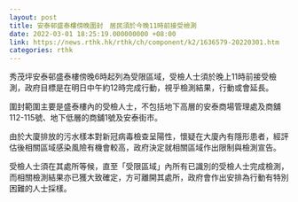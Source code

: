 ```yaml
---
layout: post
title: 安泰邨盛泰樓傍晚圍封　居民須於今晚11時前接受檢測
date: 2022-03-01 18:25:19.000000000 +08:00
link: https://news.rthk.hk/rthk/ch/component/k2/1636579-20220301.htm
categories: rthk
---
```


秀茂坪安泰邨盛泰樓傍晚6時起列為受限區域，受檢人士須於晚上11時前接受檢測，政府目標是在明日中午約12時完成行動，視乎檢測結果，行動或會延長。

圍封範圍主要是盛泰樓內的受檢人士，不包括地下高層的安泰商場管理處及商舖112-115號、地下低層的商舖1號及安泰街市。

由於大廈排放的污水樣本對新冠病毒檢查呈陽性，懷疑在大廈內有隱形患者，經評估後相關區域感染風險有機會較高，政府決定就相關區域作出限制與檢測宣告。

受檢人士須在其處所等候，直至「受限區域」內所有已識別的受檢人士完成檢測，而相關檢測結果亦已獲大致確定，方可離開其處所，政府會作出安排為行動有特別困難的人士採樣。
